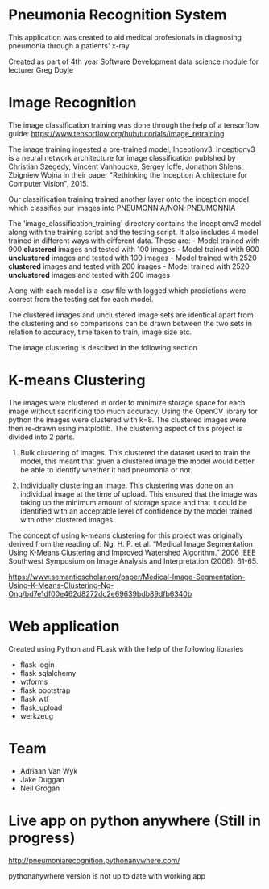 # Pneumonia Recognition System
This application was created to aid medical profesionals in diagnosing pneumonia through a patients' x-ray

Created as part of 4th year Software Development data science module for lecturer Greg Doyle

# Image Recognition

The image classification training was done through the help of a tensorflow guide: https://www.tensorflow.org/hub/tutorials/image_retraining

The image training ingested a pre-trained model, Inceptionv3. Inceptionv3 is a neural network 
architecture for image classification publshed by Christian Szegedy, Vincent Vanhoucke, Sergey Ioffe, Jonathon Shlens, Zbigniew Wojna
in their paper "Rethinking the Inception Architecture for Computer Vision", 2015.

Our classification training trained another layer onto the inception model which classifies our images into PNEUMONNIA/NON-PNEUMONNIA

The 'image_classification_training' directory contains the Inceptionv3 model along with the training script and the testing script.
It also includes 4 model trained in different ways with different data.
These are:
	- Model trained with 900 **clustered** images and tested with 100 images
	- Model trained with 900 **unclustered** images and tested with 100 images
	- Model trained with 2520 **clustered** images and tested with 200 images
	- Model trained with 2520 **unclustered** images and tested with 200 images
	
Along with each model is a .csv file with logged which predictions were correct from the testing set for each model.

The clustered images and unclustered image sets are identical apart from the clustering and so comparisons can be drawn
between the two sets in relation to accuracy, time taken to train, image size etc.

The image clustering is descibed in the following section 

# K-means Clustering 
The images were clustered in order to minimize storage space for each image without sacrificing too much accuracy. Using the OpenCV library for python the images were clustered with k=8. The clustered images were then re-drawn using matplotlib.
 The clustering aspect of this project is divided into 2 parts.
1. Bulk clustering of images. This clustered the dataset used to train the model, this meant that given a clustered image the model would better be able to identify whether it had pneumonia or not.

2. Individually clustering an image. This clustering was done on an individual image at the time of upload. This ensured that the image was taking up the minimum amount of storage space and that it could be identified with an acceptable level of confidence by the model trained with other clustered images.

The concept of using k-means clustering for this project was originally derived from the reading of: 
Ng, H. P. et al. “Medical Image Segmentation Using K-Means Clustering and Improved Watershed Algorithm.” 2006 IEEE Southwest Symposium on Image Analysis and Interpretation (2006): 61-65.

https://www.semanticscholar.org/paper/Medical-Image-Segmentation-Using-K-Means-Clustering-Ng-Ong/bd7e1df00e462d8272dc2e69639bdb89dfb6340b

# Web application 
Created using Python and FLask with the help of the following libraries
- flask login
- flask sqlalchemy
- wtforms
- flask bootstrap
- flask wtf
- flask_upload
- werkzeug

# Team 
- Adriaan Van Wyk
- Jake Duggan
- Neil Grogan

# Live app on python anywhere (Still in progress)
http://pneumoniarecognition.pythonanywhere.com/

pythonanywhere version is not up to date with working app
